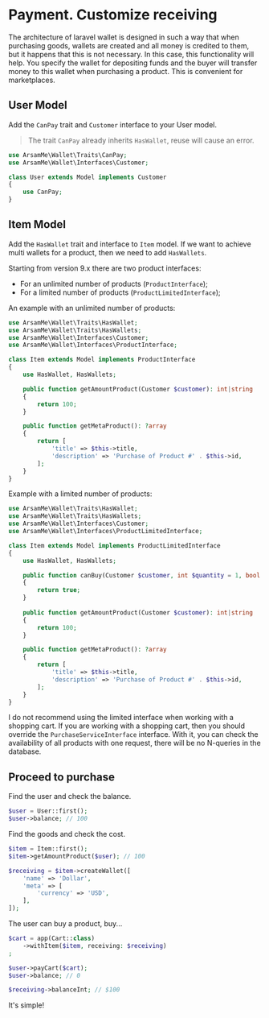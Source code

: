 # Payment. Customize receiving

The architecture of laravel wallet is designed in such a way that when purchasing goods, wallets are created and all money is credited to them, but it happens that this is not necessary. In this case, this functionality will help. You specify the wallet for depositing funds and the buyer will transfer money to this wallet when purchasing a product. This is convenient for marketplaces.

## User Model

Add the `CanPay` trait and `Customer` interface to your User model.

> The trait `CanPay` already inherits `HasWallet`, reuse will cause an error.

```php
use ArsamMe\Wallet\Traits\CanPay;
use ArsamMe\Wallet\Interfaces\Customer;

class User extends Model implements Customer
{
    use CanPay;
}
```

## Item Model

Add the `HasWallet` trait and interface to `Item` model.
If we want to achieve multi wallets for a product, then we need to add `HasWallets`.

Starting from version 9.x there are two product interfaces:
- For an unlimited number of products (`ProductInterface`);
- For a limited number of products (`ProductLimitedInterface`);

An example with an unlimited number of products:
```php
use ArsamMe\Wallet\Traits\HasWallet;
use ArsamMe\Wallet\Traits\HasWallets;
use ArsamMe\Wallet\Interfaces\Customer;
use ArsamMe\Wallet\Interfaces\ProductInterface;

class Item extends Model implements ProductInterface
{
    use HasWallet, HasWallets;

    public function getAmountProduct(Customer $customer): int|string
    {
        return 100;
    }

    public function getMetaProduct(): ?array
    {
        return [
            'title' => $this->title, 
            'description' => 'Purchase of Product #' . $this->id,
        ];
    }
}
```

Example with a limited number of products:
```php
use ArsamMe\Wallet\Traits\HasWallet;
use ArsamMe\Wallet\Traits\HasWallets;
use ArsamMe\Wallet\Interfaces\Customer;
use ArsamMe\Wallet\Interfaces\ProductLimitedInterface;

class Item extends Model implements ProductLimitedInterface
{
    use HasWallet, HasWallets;

    public function canBuy(Customer $customer, int $quantity = 1, bool $force = false): bool
    {
        return true; 
    }
    
    public function getAmountProduct(Customer $customer): int|string
    {
        return 100;
    }

    public function getMetaProduct(): ?array
    {
        return [
            'title' => $this->title, 
            'description' => 'Purchase of Product #' . $this->id,
        ];
    }
}
```

I do not recommend using the limited interface when working with a shopping cart.
If you are working with a shopping cart, then you should override the `PurchaseServiceInterface` interface.
With it, you can check the availability of all products with one request, there will be no N-queries in the database.

## Proceed to purchase

Find the user and check the balance.

```php
$user = User::first();
$user->balance; // 100
```

Find the goods and check the cost.

```php
$item = Item::first();
$item->getAmountProduct($user); // 100

$receiving = $item->createWallet([
    'name' => 'Dollar',
    'meta' => [
        'currency' => 'USD',
    ],
]);
```

The user can buy a product, buy...

```php
$cart = app(Cart::class)
    ->withItem($item, receiving: $receiving)
;

$user->payCart($cart);
$user->balance; // 0

$receiving->balanceInt; // $100
```

It's simple!
